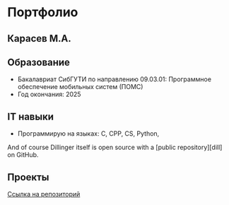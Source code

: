 # Портфолио
## Карасев М.А.


## Образование
- Бакалавриат СибГУТИ по направлению 09.03.01: Программное обеспечение мобильных систем (ПОМС)
- Год окончания: 2025

## IT навыки

- Программирую на языках: C, CPP, CS, Python,

And of course Dillinger itself is open source with a [public repository][dill]
 on GitHub.

## Проекты

[Ссылка на репозиторий](https://github.com/100thKing/My_works/tree/master/folder)
